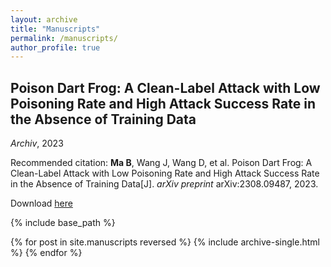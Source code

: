 ```yaml
---
layout: archive
title: "Manuscripts"
permalink: /manuscripts/
author_profile: true
---
```


## Poison Dart Frog: A Clean-Label Attack with Low Poisoning Rate and High Attack Success Rate in the Absence of Training Data

*Archiv*, 2023

Recommended citation: **Ma B**, Wang J, Wang D, et al. Poison Dart Frog: A Clean-Label Attack with Low Poisoning Rate and High Attack Success Rate in the Absence of Training Data[J]. *arXiv preprint* arXiv:2308.09487, 2023.

Download [here](https://arxiv.org/pdf/2308.09487.pdf)



{% include base_path %}

{% for post in site.manuscripts reversed %} 
{% include archive-single.html %} 
{% endfor %}



